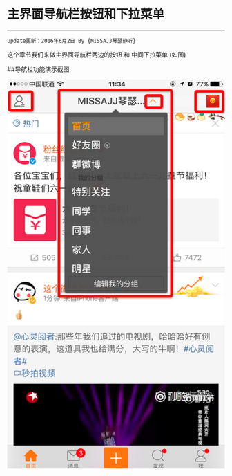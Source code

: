 #  主界面导航栏按钮和下拉菜单
---
```objc
Update更新：2016年6月2日 By {MISSAJJ琴瑟静听} 
```


这个章节我们来做主界面导航栏两边的按钮 和 中间下拉菜单 (如图)

##导航栏功能演示截图

![image](导航栏功能演示截图.png)